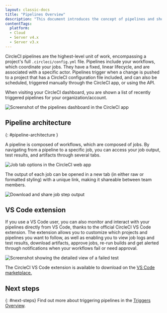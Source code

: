 ```yaml
---
layout: classic-docs
title: "Pipelines Overview"
description: "This document introduces the concept of pipelines and shows how pipelines can be triggered and what they include."
contentTags:
  platform:
  - Cloud
  - Server v4.x
  - Server v3.x
---
```


CircleCI pipelines are the highest-level unit of work, encompassing a project's full `.circleci/config.yml` file. Pipelines include your workflows, which coordinate your jobs. They have a fixed, linear lifecycle, and are associated with a specific actor. Pipelines trigger when a change is pushed to a project that has a CircleCI configuration file included, and can also be scheduled, triggered manually through the CircleCI app, or using the API.

When visiting your CircleCI dashboard, you are shown a list of recently triggered pipelines for your organization/account.

![Screenshot of the pipelines dashboard in the CircleCI app](/docs/assets/img/docs/pipelines-dashboard.png)

## Pipeline architecture
{: #pipeline-architecture }

A pipeline is composed of workflows, which are composed of jobs. By navigating from a pipeline to a specific job, you can access your job output, test results, and artifacts through several tabs.

![Job tab options in the CircleCI web app](/docs/assets/img/docs/pipelines-job-step-test-artifact.png)

The output of each job can be opened in a new tab (in either raw or formatted styling) with a unique link, making it shareable between team members.

![Download and share job step output](/docs/assets/img/docs/pipelines-job-output.png)

## VS Code extension
If you use a VS Code user, you can also monitor and interact with your pipelines directly from VS Code, thanks to the official CircleCI VS Code extension. 
The extension allows you to customize which projects and pipelines you want to follow, as well as enabling you to view job logs and test results, download artifacts, approve jobs, re-run builds and get alerted through notifications when your workflows fail or need approval.

![Screenshot showing the detailed view of a failed test](/docs/assets/img/docs/vs_code_extension_job-details.png)

The CircleCI VS Code extension is available to download on the [VS Code marketplace.](https://marketplace.visualstudio.com/items?itemName=circleci.circleci) 

## Next steps
{: #next-steps}
Find out more about triggering pipelines in the [Triggers Overview](/docs/triggers-overview/).
